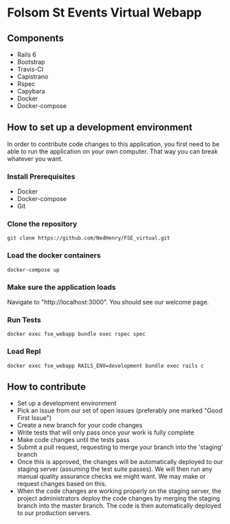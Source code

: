 # Folsom St Events Virtual Webapp

## Components

- Rails 6
- Bootstrap
- Travis-CI
- Capistrano
- Rspec
- Capybara
- Docker
- Docker-compose

## How to set up a development environment

In order to contribute code changes to this application, you first need to be able to run the application on your own computer. That way you can break whatever you want.

### Install Prerequisites

- Docker
- Docker-compose
- Git

### Clone the repository

`git clone https://github.com/NedHenry/FSE_virtual.git`

### Load the docker containers

`docker-compose up`

### Make sure the application loads

Navigate to "http://localhost:3000". You should see our welcome page.

### Run Tests

`docker exec fse_webapp bundle exec rspec spec`

### Load Repl

`docker exec fse_webapp RAILS_ENV=development bundle exec rails c`

## How to contribute

- Set up a development environment
- Pick an issue from our set of open issues (preferably one marked "Good First Issue")
- Create a new branch for your code changes
- Write tests that will only pass once your work is fully complete
- Make code changes until the tests pass
- Submit a pull request, requesting to merge your branch into the 'staging' branch
- Once this is approved, the changes will be automatically deployed to our staging server (assuming the test suite passes). We will then run any manual quality assurance checks we might want. We may make or request changes based on this.
- When the code changes are working properly on the staging server, the project administrators deploy the code changes by merging the staging branch into the master branch. The code is then automatically deployed to our production servers.

